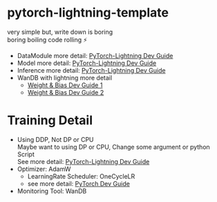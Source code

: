 # pytorch-lightning-template
very simple but, write down is boring </br>
boring boiling code rolling ⚡ </br>
- DataModule more detail: [PyTorch-Lightning Dev Guide](https://pytorch-lightning.readthedocs.io/en/stable/data/datamodule.html)
- Model more detail: [PyTorch-Lightning Dev Guide](https://pytorch-lightning.readthedocs.io/en/stable/common/lightning_module.html)
- Inference more detail: [PyTorch-Lightning Dev Guide](https://pytorch-lightning.readthedocs.io/en/stable/deploy/production_intermediate.html)
- WanDB with lightning more detail
    - [Weight & Bias Dev Guide 1](https://wandb.ai/wandb_fc/korean/reports/Weights-Biases-Pytorch-Lightning---VmlldzozNzAxOTg)
    - [Weight & Bias Dev Guide 2](https://docs.wandb.ai/guides/integrations/lightning)

# Training Detail
- Using DDP, Not DP or CPU</br>
    Maybe want to using DP or CPU, Change some argument or python Script</br>
    See more detail: [PyTorch-Lightning Dev Guide](https://pytorch-lightning.readthedocs.io/en/stable/accelerators/gpu_intermediate.html)
- Optimizer: AdamW
    - LearningRate Scheduler: OneCycleLR
    - see more detail: [PyTorch Dev Guide](https://pytorch.org/docs/stable/optim.html)
- Monitoring Tool: WanDB

